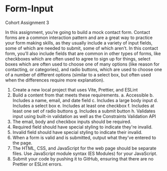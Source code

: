 # Form-Input
Cohort Assignment 3

In this assignment, you’re going to build a mock contact form. Contact forms are a common interaction pattern and are a great way to practice your form making skills, as they usually include a variety of input fields, some of which are needed to submit, some of which aren’t. In this contact form, you’ll also include fields that are common in other types of forms, like checkboxes which are often used to agree to sign up for things, select boxes which are often used to choose one of many options (like reason for contacting, or categories), and radio buttons, which are used to choose one of a number of different options (similar to a select box, but often used when the differences require more explanation).

1. Create a new local project that uses Vite, Prettier, and ESLint
2. Build a content from that meets these requirements.
a. Accessible
b. Includes a name, email, and date field
c. Includes a large body input
d. Includes a select box
e. Includes at least one checkbox
f. Includes at least one set of radio buttons
g. Includes a submit button
h. Validates input using built-in validation as well as the Constraints Validation API
3. The email, body and checkbox inputs should be required.
4. Required field should have special styling to indicate they're invalid.
5. Invalid field should have special styling to indicate their invalid.
6. When a form is valid and is submitted, output what they've entered to the page.
7. The HTML, CSS, and JavaScript for the web page should be separate files. Use JavaScript module syntax (ES Modules) for your JavaScript.
8. Submit your code by pushing it to GitHub, ensuring that there are no Prettier or ESLint errors.

